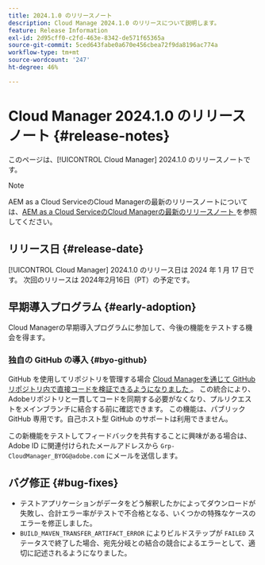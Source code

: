 ```yaml
---
title: 2024.1.0 のリリースノート
description: Cloud Manage 2024.1.0 のリリースについて説明します。
feature: Release Information
exl-id: 2d95cff0-c2fd-463e-8342-de571f65365a
source-git-commit: 5ced643fabe0a670e456cbea72f9da8196ac774a
workflow-type: tm+mt
source-wordcount: '247'
ht-degree: 46%

---
```


# Cloud Manager 2024.1.0 のリリースノート {#release-notes}

このページは、[!UICONTROL Cloud Manager] 2024.1.0 のリリースノートです。

>[!NOTE]
>
>AEM as a Cloud ServiceのCloud Managerの最新のリリースノートについては、[AEM as a Cloud ServiceのCloud Managerの最新のリリースノート ](https://experienceleague.adobe.com/en/docs/experience-manager-cloud-service/content/release-notes/cloud-manager/current) を参照してください。

## リリース日 {#release-date}

[!UICONTROL Cloud Manager] 2024.1.0 のリリース日は 2024 年 1 月 17 日です。 次回のリリースは 2024年2月16日（PT）の予定です。

## 早期導入プログラム {#early-adoption}

Cloud Managerの早期導入プログラムに参加して、今後の機能をテストする機会を得ます。

### 独自の GitHub の導入 {#byo-github}

GitHub を使用してリポジトリを管理する場合 [Cloud Managerを通じて GitHub リポジトリ内で直接コードを検証できるようになりました ](/help/managing-code/private-repositories.md)。 この統合により、Adobeリポジトリと一貫してコードを同期する必要がなくなり、プルリクエストをメインブランチに結合する前に確認できます。 この機能は、パブリック GitHub 専用です。自己ホスト型 GitHub のサポートは利用できません。

この新機能をテストしてフィードバックを共有することに興味がある場合は、Adobe ID に関連付けられたメールアドレスから `Grp-CloudManager_BYOG@adobe.com` にメールを送信します。

## バグ修正 {#bug-fixes}

* テストアプリケーションがデータをどう解釈したかによってダウンロードが失敗し、合計エラー率がテストで不合格となる、いくつかの特殊なケースのエラーを修正しました。
* `BUILD_MAVEN_TRANSFER_ARTIFACT_ERROR` によりビルドステップが `FAILED` ステータスで終了した場合、宛先分岐との結合の競合によるエラーとして、適切に記述されるようになりました。
